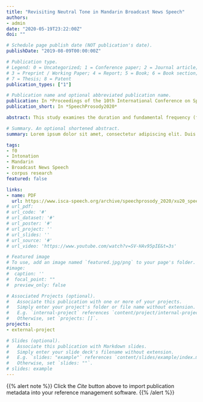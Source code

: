 ```yaml
---
title: "Revisiting Neutral Tone in Mandarin Broadcast News Speech"
authors:
- admin
date: "2020-05-19T23:22:00Z"
doi: ""

# Schedule page publish date (NOT publication's date).
publishDate: "2019-08-09T00:00:00Z"

# Publication type.
# Legend: 0 = Uncategorized; 1 = Conference paper; 2 = Journal article;
# 3 = Preprint / Working Paper; 4 = Report; 5 = Book; 6 = Book section;
# 7 = Thesis; 8 = Patent
publication_types: ["1"]

# Publication name and optional abbreviated publication name.
publication: In *Proceedings of the 10th International Conference on Speech Prosody*
publication_short: In *SpeechProsody2020*

abstract: This study examines the duration and fundamental frequency (f<sub>0</sub>) contour of neutral tones in the 1997 Mandarin Broadcast News Speech Corpus. 7208 disyllabic occurrences with a lexical tone syllable preceding a neutral tone syllable and 180 trisyllabic occurrences in which two consecutive neutral tone syllables follow a lexical tone syllable from 21 speakers were analysed using orthogonal polynomial and linear mixed effects models. Instead of the oversimplified claim that neutral tone syllables are shorter than other syllables, the results suggest that the length of a neutral tone syllable is sensitive to its syllable structure. The results also capture a converging low pitch target with large variance for Mandarin neutral tones, having visualised the distribution of f<sub>0</sub> variation of neutral tones.

# Summary. An optional shortened abstract.
summary: Lorem ipsum dolor sit amet, consectetur adipiscing elit. Duis posuere tellus ac convallis placerat. Proin tincidunt magna sed ex sollicitudin condimentum.

tags:
- f0
- Intonation
- Mandarin
- Broadcast News Speech
- corpus research
featured: false

links:
- name: PDF
  url: https://www.isca-speech.org/archive/speechprosody_2020/xu20_speechprosody.html
# url_pdf: 
# url_code: '#'
# url_dataset: '#'
# url_poster: '#'
# url_project: ''
# url_slides: ''
# url_source: '#'
# url_video: 'https://www.youtube.com/watch?v=SV-HAv95pIE&t=3s'

# Featured image
# To use, add an image named `featured.jpg/png` to your page's folder. 
#image:
#  caption: ''
#  focal_point: ""
#  preview_only: false

# Associated Projects (optional).
#   Associate this publication with one or more of your projects.
#   Simply enter your project's folder or file name without extension.
#   E.g. `internal-project` references `content/project/internal-project/index.md`.
#   Otherwise, set `projects: []`.
projects: 
- external-project

# Slides (optional).
#   Associate this publication with Markdown slides.
#   Simply enter your slide deck's filename without extension.
#   E.g. `slides: "example"` references `content/slides/example/index.md`.
#   Otherwise, set `slides: ""`.
# slides: example
---
```


{{% alert note %}}
Click the *Cite* button above to import publication metadata into your reference management software.
{{% /alert %}}

